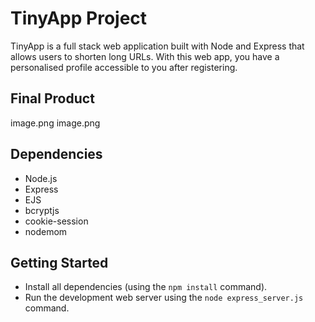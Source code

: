 # TinyApp Project

TinyApp is a full stack web application built with Node and Express that allows users to shorten long URLs. With this web app, you have a personalised profile accessible to you after registering.

## Final Product
image.png
image.png

## Dependencies

- Node.js
- Express
- EJS
- bcryptjs
- cookie-session
- nodemom

## Getting Started

- Install all dependencies (using the `npm install` command).
- Run the development web server using the `node express_server.js` command.